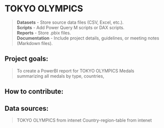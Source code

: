 # TOKYO OLYMPICS

> **Datasets** - Store source data files (CSV, Excel, etc.). <br>
> **Scripts** - Add Power Query M scripts or DAX scripts. <br>
> **Reports** - Store .pbix files. <br>
> **Documentation** - Include project details, guidelines, or meeting notes (Markdown files).<br>


## Project goals:
> To create a PowerBI report for TOKYO OLYMPICS Medals summarizing all medals by type, countries, 
## How to contribute:

## Data sources:
> TOKYO OLYMPICS from intenet
> Country-region-table from intenet
